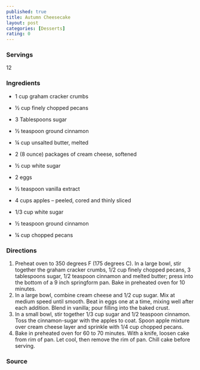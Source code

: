```yaml
---
published: true
title: Autumn Cheesecake
layout: post
categories: [Desserts]
rating: 0
---
```

### Servings
12

### Ingredients
- 1 cup graham cracker crumbs
- ½ cup finely chopped pecans
- 3 Tablespoons sugar
- ½ teaspoon ground cinnamon
- ¼ cup unsalted butter, melted

- 2 (8 ounce) packages of cream cheese, softened
- ½ cup white sugar
- 2 eggs
- ½ teaspoon vanilla extract
- 4 cups apples – peeled, cored and thinly sliced
- 1/3 cup white sugar
- ½ teaspoon ground cinnamon
- ¼ cup chopped pecans

### Directions
1. Preheat oven to 350 degrees F (175 degrees C). In a large bowl, stir together the graham cracker crumbs, 1/2 cup finely chopped pecans, 3 tablespoons sugar, 1/2 teaspoon cinnamon and melted butter; press into the bottom of a 9 inch springform pan. Bake in preheated oven for 10 minutes.
2. In a large bowl, combine cream cheese and 1/2 cup sugar. Mix at medium speed until smooth. Beat in eggs one at a time, mixing well after each addition. Blend in vanilla; pour filling into the baked crust.
3. In a small bowl, stir together 1/3 cup sugar and 1/2 teaspoon cinnamon. Toss the cinnamon-sugar with the apples to coat. Spoon apple mixture over cream cheese layer and sprinkle with 1/4 cup chopped pecans.
4. Bake in preheated oven for 60 to 70 minutes. With a knife, loosen cake from rim of pan. Let cool, then remove the rim of pan. Chill cake before serving.

### Source

